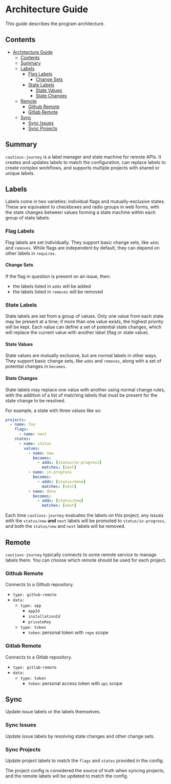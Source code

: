 # Architecture Guide

This guide describes the program architecture.

## Contents

- [Architecture Guide](#architecture-guide)
  - [Contents](#contents)
  - [Summary](#summary)
  - [Labels](#labels)
    - [Flag Labels](#flag-labels)
      - [Change Sets](#change-sets)
    - [State Labels](#state-labels)
      - [State Values](#state-values)
      - [State Changes](#state-changes)
  - [Remote](#remote)
    - [Github Remote](#github-remote)
    - [Gitlab Remote](#gitlab-remote)
  - [Sync](#sync)
    - [Sync Issues](#sync-issues)
    - [Sync Projects](#sync-projects)

## Summary

`cautious-journey` is a label manager and state machine for remote APIs. It creates and updates labels to match
the configuration, can replace labels to create complex workflows, and supports multiple projects with shared or
unique labels.

## Labels

Labels come in two varieties: individual flags and mutually-exclusive states. These are equivalent to
checkboxes and radio groups in web forms, with the state changes between values forming a state machine within
each group of state labels.

### Flag Labels

Flag labels are set individually. They support basic change sets, like `adds` and `removes`. While flags are
independent by default, they can depend on other labels in `requires`.

#### Change Sets

If the flag in question is present on an issue, then:

- the labels listed in `adds` will be added
- the labels listed in `removes` will be removed

### State Labels

State labels are set from a group of values. Only one value from each state may be present at a time; if more than
one value exists, the highest priority will be kept. Each value can define a set of potential state changes, which
will replace the current value with another label (flag or state value).

#### State Values

State values are mutually exclusive, but are normal labels in other ways. They support basic change sets, like
`adds` and `removes`, along with a set of potential changes in `becomes`.

#### State Changes

State labels may replace one value with another using normal change rules, with the addition
of a list of matching labels that must be present for the state change to be resolved.

For example, a state with three values like so:

```yaml
projects:
  - name: foo
    flags:
      - name: next
    states:
      - name: status
        values:
          - name: new
            becomes:
              - adds: [status/in-progress]
                matches: [next]
          - name: in-progress
            becomes:
              - adds: [status/done]
                matches: [next]
          - name: done
            becomes:
              - adds: [status/new]
                matches: [next]
```

Each time `cautious-journey` evaluates the labels on this project, any issues with the `status/new` **and** `next`
labels will be promoted to `status/in-progress`, and both the `status/new` and `next` labels will be removed.

## Remote

`cautious-journey` typically connects to some remote service to manage labels there. You can choose which remote
should be used for each project.

### Github Remote

Connects to a Github repository.

- `type: github-remote`
- `data:`
  - `type: app`
    - `appId`
    - `installationId`
    - `privateKey`
  - `type: token`
    - `token`: personal token with `repo` scope

### Gitlab Remote

Connects to a Gitlab repository.

- `type: gitlab-remote`
- `data:`
  - `type: token`
    - `token`: personal access token with `api` scope

## Sync

Update issue labels or the labels themselves.

### Sync Issues

Update issue labels by resolving state changes and other change sets.

### Sync Projects

Update project labels to match the `flags` and `states` provided in the config.

The project config is considered the source of truth when syncing projects, and the remote labels will be
updated to match the config.
